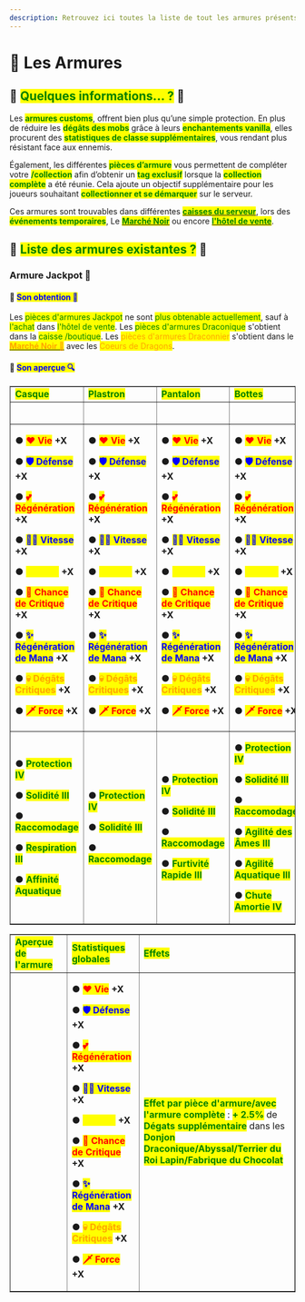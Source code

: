 ```yaml
---
description: Retrouvez ici toutes la liste de tout les armures présents sur le serveur.
---
```


# 🥼 Les Armures

## 💠 <mark style="color:green;">Quelques informations... ?</mark> 📃

Les <mark style="color:green;">**armures customs**</mark>, offrent bien plus qu’une simple protection. En plus de réduire les <mark style="color:green;">**dégâts des mobs**</mark> grâce à leurs <mark style="color:green;">**enchantements vanilla**</mark>, elles procurent des <mark style="color:green;">**statistiques de classe supplémentaires**</mark>, vous rendant plus résistant face aux ennemis.

Également, les différentes <mark style="color:green;">**pièces d’armure**</mark> vous permettent de compléter votre <mark style="color:green;">**/collection**</mark> afin d’obtenir un <mark style="color:green;">**tag exclusif**</mark> lorsque la <mark style="color:green;">**collection complète**</mark> a été réunie. Cela ajoute un objectif supplémentaire pour les joueurs souhaitant <mark style="color:green;">**collectionner et se démarquer**</mark> sur le serveur.

Ces armures sont trouvables dans différentes [<mark style="color:green;">**caisses du serveur**</mark>](https://wiki.evolucraft.fr/le-gameplay/les-caisses), lors des <mark style="color:green;">**événements temporaires**</mark>, Le [<mark style="color:green;">**Marché Noir**</mark>](https://wiki.evolucraft.fr/le-gameplay/marche-noir) ou encore [<mark style="color:green;">**l'hôtel de vente**</mark>](https://wiki.evolucraft.fr/le-gameplay/le-commerce#hotel-des-ventes).

## 💠 <mark style="color:green;">Liste des armures existantes ?</mark> 📑

### Armure Jackpot 🎲

#### 🔹 <mark style="color:blue;">Son obtention 🤔</mark>

Les <mark style="color:green;">pièces d'armures Jackpot</mark> ne sont <mark style="color:green;">plus obtenable actuellement</mark>, sauf à <mark style="color:green;">l'achat</mark> dans <mark style="color:green;">l'hôtel de vente</mark>.
Les <mark style="color:green;">pièces d'armures Draconique</mark> s'obtient dans la <mark style="color:green;">caisse /boutique</mark>.
Les <mark style="color:orange;">pièces d'armures Draconnier</mark> s'obtient dans le [<mark style="color:orange;"><strong>Marché Noir 🧥</strong></mark>](https://wiki.evolucraft.fr/le-gameplay/marche-noir#draconique) avec les <mark style="color:orange;">Coeurs de Dragons</mark>.


#### 🔹 <mark style="color:blue;">Son aperçue 🔍</mark>

<table border="1" cellspacing="0" cellpadding="6">
  <tr>
    <td><mark style="color:green;"><strong>Casque</strong></mark></td>
    <td><mark style="color:green;"><strong>Plastron</strong></mark></td>
    <td><mark style="color:green;"><strong>Pantalon</strong></mark></td>
    <td><mark style="color:green;"><strong>Bottes</strong></mark></td>    
  </tr>
  <tr>
   <td align="center"><figure><img src="../.gitbook/assets/Les_Compagnons/Items/Commun/Meow.png" alt=""><figcaption></figcaption></figure></div><div><figure></td>
   <td align="center"><figure><img src="../.gitbook/assets/Les_Compagnons/Items/Commun/Meow.png" alt=""><figcaption></figcaption></figure></div><div><figure></td>
   <td align="center"><figure><img src="../.gitbook/assets/Les_Compagnons/Items/Commun/Meow.png" alt=""><figcaption></figcaption></figure></div><div><figure></td>
   <td align="center"><figure><img src="../.gitbook/assets/Les_Compagnons/Items/Commun/Meow.png" alt=""><figcaption></figcaption></figure></div><div><figure></td>  
  </tr>
  <tr>
    <td>
      <p>● <mark style="color:red;"><strong>❤️ Vie</strong></mark> <strong>+X</strong></p>
      <p>● <mark style="color:blue;"><strong>🛡️ Défense</strong></mark> <strong>+X</strong></p>
      <p>● <mark style="color:red;"><strong>💕 Régénération</strong></mark> <strong>+X</strong></p>
      <p>● <mark style="color:blue;"><strong>🏃‍♂️ Vitesse</strong></mark> <strong>+X</strong></p>
      <p>● <mark style="color:yellow;"><strong>🧪 Mana</strong></mark> <strong>+X</strong></p>
      <p>● <mark style="color:red;"><strong>🥊 Chance de Critique</strong></mark> <strong>+X</strong></p>
      <p>● <mark style="color:blue;"><strong>✨ Régénération de Mana</strong></mark> <strong>+X</strong></p>
      <p>● <mark style="color:orange;"><strong>💀 Dégâts Critiques</strong></mark> <strong>+X</strong></p>
      <p>● <mark style="color:red"><strong>🗡️ Force</strong></mark> <strong>+X</strong></p>
    </td>
    <td>
      <p>● <mark style="color:red;"><strong>❤️ Vie</strong></mark> <strong>+X</strong></p>
      <p>● <mark style="color:blue;"><strong>🛡️ Défense</strong></mark> <strong>+X</strong></p>
      <p>● <mark style="color:red;"><strong>💕 Régénération</strong></mark> <strong>+X</strong></p>
      <p>● <mark style="color:blue;"><strong>🏃‍♂️ Vitesse</strong></mark> <strong>+X</strong></p>
      <p>● <mark style="color:yellow;"><strong>🧪 Mana</strong></mark> <strong>+X</strong></p>
      <p>● <mark style="color:red;"><strong>🥊 Chance de Critique</strong></mark> <strong>+X</strong></p>
      <p>● <mark style="color:blue;"><strong>✨ Régénération de Mana</strong></mark> <strong>+X</strong></p>
      <p>● <mark style="color:orange;"><strong>💀 Dégâts Critiques</strong></mark> <strong>+X</strong></p>
      <p>● <mark style="color:red"><strong>🗡️ Force</strong></mark> <strong>+X</strong></p>
    </td>
    <td>
      <p>● <mark style="color:red;"><strong>❤️ Vie</strong></mark> <strong>+X</strong></p>
      <p>● <mark style="color:blue;"><strong>🛡️ Défense</strong></mark> <strong>+X</strong></p>
      <p>● <mark style="color:red;"><strong>💕 Régénération</strong></mark> <strong>+X</strong></p>
      <p>● <mark style="color:blue;"><strong>🏃‍♂️ Vitesse</strong></mark> <strong>+X</strong></p>
      <p>● <mark style="color:yellow;"><strong>🧪 Mana</strong></mark> <strong>+X</strong></p>
      <p>● <mark style="color:red;"><strong>🥊 Chance de Critique</strong></mark> <strong>+X</strong></p>
      <p>● <mark style="color:blue;"><strong>✨ Régénération de Mana</strong></mark> <strong>+X</strong></p>
      <p>● <mark style="color:orange;"><strong>💀 Dégâts Critiques</strong></mark> <strong>+X</strong></p>
      <p>● <mark style="color:red"><strong>🗡️ Force</strong></mark> <strong>+X</strong></p>
    </td>
    <td>
      <p>● <mark style="color:red;"><strong>❤️ Vie</strong></mark> <strong>+X</strong></p>
      <p>● <mark style="color:blue;"><strong>🛡️ Défense</strong></mark> <strong>+X</strong></p>
      <p>● <mark style="color:red;"><strong>💕 Régénération</strong></mark> <strong>+X</strong></p>
      <p>● <mark style="color:blue;"><strong>🏃‍♂️ Vitesse</strong></mark> <strong>+X</strong></p>
      <p>● <mark style="color:yellow;"><strong>🧪 Mana</strong></mark> <strong>+X</strong></p>
      <p>● <mark style="color:red;"><strong>🥊 Chance de Critique</strong></mark> <strong>+X</strong></p>
      <p>● <mark style="color:blue;"><strong>✨ Régénération de Mana</strong></mark> <strong>+X</strong></p>
      <p>● <mark style="color:orange;"><strong>💀 Dégâts Critiques</strong></mark> <strong>+X</strong></p>
      <p>● <mark style="color:red"><strong>🗡️ Force</strong></mark> <strong>+X</strong></p>
    </td>
  </tr>
  <tr>
    <td>
      <p>● <mark style="color:green;"><strong>Protection IV</strong></mark></p>
      <p>● <mark style="color:green;"><strong>Solidité III</strong></mark></p>
      <p>● <mark style="color:green;"><strong>Raccomodage</strong></mark></p>
      <p>● <mark style="color:green;"><strong>Respiration III</strong></mark></p>
      <p>● <mark style="color:green;"><strong>Affinité Aquatique</strong></mark></p>
    </td>
    <td>
      <p>● <mark style="color:green;"><strong>Protection IV</strong></mark></p>
      <p>● <mark style="color:green;"><strong>Solidité III</strong></mark></p>
      <p>● <mark style="color:green;"><strong>Raccomodage</strong></mark></p>
    </td>
    <td>
      <p>● <mark style="color:green;"><strong>Protection IV</strong></mark></p>
      <p>● <mark style="color:green;"><strong>Solidité III</strong></mark></p>
      <p>● <mark style="color:green;"><strong>Raccomodage</strong></mark></p>
      <p>● <mark style="color:green;"><strong>Furtivité Rapide III</strong></mark></p>
    </td>
    <td>
      <p>● <mark style="color:green;"><strong>Protection IV</strong></mark></p>
      <p>● <mark style="color:green;"><strong>Solidité III</strong></mark></p>
      <p>● <mark style="color:green;"><strong>Raccomodage</strong></mark></p>
      <p>● <mark style="color:green;"><strong>Agilité des Âmes III</strong></mark></p>
      <p>● <mark style="color:green;"><strong>Agilité Aquatique III</strong></mark></p>
      <p>● <mark style="color:green;"><strong>Chute Amortie IV</strong></mark></p>
    </td>
  </tr>
</table>

<table border="1" cellspacing="0" cellpadding="6">
  <tr>
    <td><mark style="color:green;"><strong>Aperçue de l'armure</strong></mark></td>
    <td><mark style="color:green;"><strong>Statistiques globales</strong></mark></td>
    <td><mark style="color:green;"><strong>Effets</strong></mark></td>
  </tr>
  <tr>
    <td align="center"><figure><img src="../.gitbook/assets/Menu/Grades.png" alt=""></figure></td>
    <td>
      <p>● <mark style="color:red;"><strong>❤️ Vie</strong></mark> <strong>+X</strong></p>
      <p>● <mark style="color:blue;"><strong>🛡️ Défense</strong></mark> <strong>+X</strong></p>
      <p>● <mark style="color:red;"><strong>💕 Régénération</strong></mark> <strong>+X</strong></p>
      <p>● <mark style="color:blue;"><strong>🏃‍♂️ Vitesse</strong></mark> <strong>+X</strong></p>
      <p>● <mark style="color:yellow;"><strong>🧪 Mana</strong></mark> <strong>+X</strong></p>
      <p>● <mark style="color:red;"><strong>🥊 Chance de Critique</strong></mark> <strong>+X</strong></p>
      <p>● <mark style="color:blue;"><strong>✨ Régénération de Mana</strong></mark> <strong>+X</strong></p>
      <p>● <mark style="color:orange;"><strong>💀 Dégâts Critiques</strong></mark> <strong>+X</strong></p>
      <p>● <mark style="color:red"><strong>🗡️ Force</strong></mark> <strong>+X</strong></p>
    </td>
    <td><mark style="color:green;"><strong>Effet par pièce d'armure/avec l'armure complète</strong></mark> : <mark style="color:green;"><strong>+ 2.5%</strong></mark> de <mark style="color:green;"><strong>Dégats supplémentaire</strong></mark> dans les <mark style="color:green;"><strong>Donjon Draconique/Abyssal/Terrier du Roi Lapin/Fabrique du Chocolat</strong></mark></td>
  </tr>
</table>



























